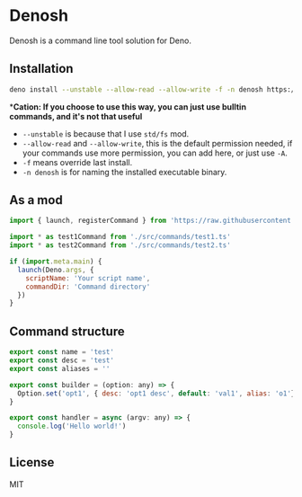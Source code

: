 # Denosh

Denosh is a command line tool solution for Deno.

## Installation

```bash
deno install --unstable --allow-read --allow-write -f -n denosh https://raw.githubusercontent.com/denosh/denosh/master/denosh.ts
```

***Cation: If you choose to use this way, you can just use bulltin commands, and it's not that useful** 

* `--unstable` is because that I use `std/fs` mod.
* `--allow-read` and `--allow-write`, this is the default permission needed, if your commands use more permission, you can add here, or just use `-A`.
* `-f` means override last install.
* `-n denosh` is for naming the installed executable binary.

## As a mod

```js
import { launch, registerCommand } from 'https://raw.githubusercontent.com/denosh/denosh/master/mod.ts'

import * as test1Command from './src/commands/test1.ts'
import * as test2Command from './src/commands/test2.ts'

if (import.meta.main) {
  launch(Deno.args, {
    scriptName: 'Your script name',
    commandDir: 'Command directory'
  })
}
```

## Command structure

```js
export const name = 'test'
export const desc = 'test'
export const aliases = ''

export const builder = (option: any) => {
  Option.set('opt1', { desc: 'opt1 desc', default: 'val1', alias: 'o1'})
}

export const handler = async (argv: any) => {
  console.log('Hello world!')
}
```

## License

MIT